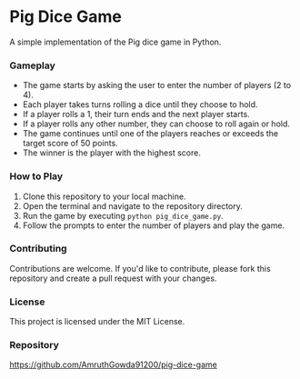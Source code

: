 Pig Dice Game
================

A simple implementation of the Pig dice game in Python.

### Gameplay

- The game starts by asking the user to enter the number of players (2 to 4).
- Each player takes turns rolling a dice until they choose to hold.
- If a player rolls a 1, their turn ends and the next player starts.
- If a player rolls any other number, they can choose to roll again or hold.
- The game continues until one of the players reaches or exceeds the target score of 50 points.
- The winner is the player with the highest score.

### How to Play

1. Clone this repository to your local machine.
2. Open the terminal and navigate to the repository directory.
3. Run the game by executing `python pig_dice_game.py`.
4. Follow the prompts to enter the number of players and play the game.

### Contributing

Contributions are welcome. If you'd like to contribute, please fork this repository and create a pull request with your changes.

### License

This project is licensed under the MIT License.

### Repository

https://github.com/AmruthGowda91200/pig-dice-game
